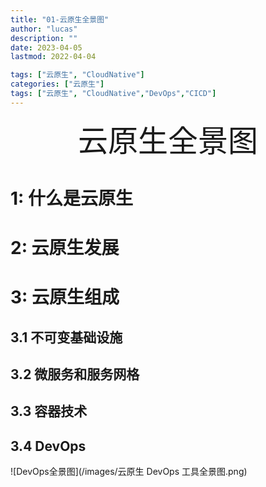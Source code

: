 ```yaml
---
title: "01-云原生全景图"
author: "lucas"
description: ""
date: 2023-04-05
lastmod: 2022-04-04

tags: ["云原生", "CloudNative"]
categories: ["云原生"]
tags: ["云原生", "CloudNative","DevOps","CICD"]
---
```


<div align="center"><font size=35>云原生全景图</font></div>

# 1: 什么是云原生

# 2: 云原生发展

# 3: 云原生组成

## 3.1 不可变基础设施

## 3.2 微服务和服务网格

## 3.3 容器技术

## 3.4 DevOps

![DevOps全景图](/images/云原生 DevOps 工具全景图.png)

